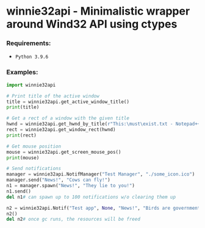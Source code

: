 # winnie32api - Minimalistic wrapper around Wind32 API using ctypes

### Requirements:
 - `Python 3.9.6`

### Examples:
```python
import winnie32api

# Print title of the active window
title = winnie32api.get_active_window_title()
print(title)

# Get a rect of a window with the given title
hwnd = winnie32api.get_hwnd_by_title(r"This:\must\exist.txt - Notepad++")
rect = winnie32api.get_window_rect(hwnd)
print(rect)

# Get mouse position
mouse = winnie32api.get_screen_mouse_pos()
print(mouse)

# Send notifications
manager = winnie32api.NotifManager("Test Manager", "./some_icon.ico")
manager.send("News!", "Cows can fly!")
n1 = manager.spawn("News!", "They lie to you!")
n1.send()
del n1# can spawn up to 100 notifications w/o clearing them up

n2 = winnie32api.Notif("Test app", None, "News!", "Birds are government spies!")
n2()
del n2# once gc runs, the resources will be freed
```
